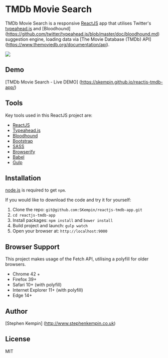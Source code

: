 # TMDb Movie Search

TMDb Movie Search is a responsive [ReactJS](http://facebook.github.io/react/index.html) app that utilises Twitter's [typeahead.js](https://twitter.github.io/typeahead.js/) and [Bloodhound] (https://github.com/twitter/typeahead.js/blob/master/doc/bloodhound.md) suggestion engine, loading data via [The Movie Database (TMDb) API] (https://www.themoviedb.org/documentation/api).

![](https://github.com/SKempin/reactjs-tmdb-app/blob/master/docs/images/tmdb-demo.gif)

## Demo
[TMDb Movie Search - Live DEMO] (https://skempin.github.io/reactjs-tmdb-app/)

## Tools
Key tools used in this ReactJS project are:

* [ReactJS](http://facebook.github.io/react/index.html)
* [Typeahead.js](https://twitter.github.io/typeahead.js/)
* [Bloodhound](https://github.com/twitter/typeahead.js/blob/master/doc/bloodhound.md)
* [Bootstrap](http://getbootstrap.com/)
* [SASS](http://sass-lang.com/)
* [Browserify](http://browserify.org/)
* [Babel](https://babeljs.io/)
* [Gulp](http://gulpjs.com/)

## Installation
[node.js](http://nodejs.org/download/) is required to get ``npm``.

If you would like to download the code and try it for yourself:

1. Clone the repo: `git@github.com:SKempin/reactjs-tmdb-app.git`
2. `cd reactjs-tmdb-app`
2. Install packages: `npm install` and `bower install`
3. Build project and launch: `gulp watch`
4. Open your browser at: `http://localhost:9000`

## Browser Support
This project makes usage of the Fetch API, utilising a polyfill for older browsers.

- Chrome 42 +
- Firefox 39+
- Safari 10+ (with polyfill)
- Internet Explorer 11+ (with polyfill)
- Edge 14+

## Author
[Stephen Kempin] (http://www.stephenkempin.co.uk)

## License
MIT
